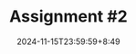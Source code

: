 ---
type: assignment
date: 2024-11-15T23:59:59+8:49
title: 'Assignment #2'
# pdf: /static_files/assignments/Assignment 2.pdf
# attachment: /static_files/assignments/Assignment 2.zip
#solutions: /static_files/assignments/asg_solutions.pdf
due_event: 
    type: due
    date: 2024-11-30T23:59:59
    description: 'Assignment #2 due'
---